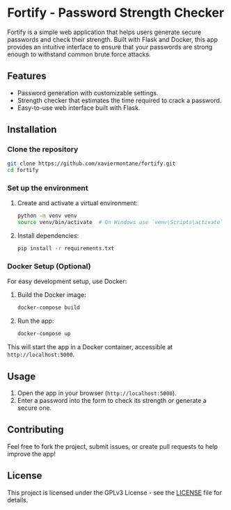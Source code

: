 # Fortify - Password Strength Checker

Fortify is a simple web application that helps users generate secure passwords and check their strength. Built with Flask and Docker, this app provides an intuitive interface to ensure that your passwords are strong enough to withstand common brute force attacks.

## Features

- Password generation with customizable settings.
- Strength checker that estimates the time required to crack a password.
- Easy-to-use web interface built with Flask.

## Installation

### Clone the repository
```bash
git clone https://github.com/xaviermontane/fortify.git
cd fortify
```

### Set up the environment
1. Create and activate a virtual environment:
    ```bash
    python -m venv venv
    source venv/bin/activate  # On Windows use `venv\Scripts\activate`
    ```
2. Install dependencies:
    ```bash
    pip install -r requirements.txt
    ```

### Docker Setup (Optional)
For easy development setup, use Docker:
1. Build the Docker image:
    ```bash
    docker-compose build
    ```
2. Run the app:
    ```bash
    docker-compose up
    ```
This will start the app in a Docker container, accessible at `http://localhost:5000`.

## Usage
1. Open the app in your browser (`http://localhost:5000`).
2. Enter a password into the form to check its strength or generate a secure one.

## Contributing
Feel free to fork the project, submit issues, or create pull requests to help improve the app!

## License
This project is licensed under the GPLv3 License - see the [LICENSE](LICENSE) file for details.